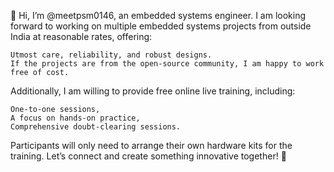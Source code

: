 👋 Hi, I’m @meetpsm0146, an embedded systems engineer. I am looking forward to working on multiple embedded systems projects from outside India at reasonable rates, offering:

    Utmost care, reliability, and robust designs.
    If the projects are from the open-source community, I am happy to work free of cost.

Additionally, I am willing to provide free online live training, including:

    One-to-one sessions,
    A focus on hands-on practice,
    Comprehensive doubt-clearing sessions.

Participants will only need to arrange their own hardware kits for the training. Let’s connect and create something innovative together! 🚀
